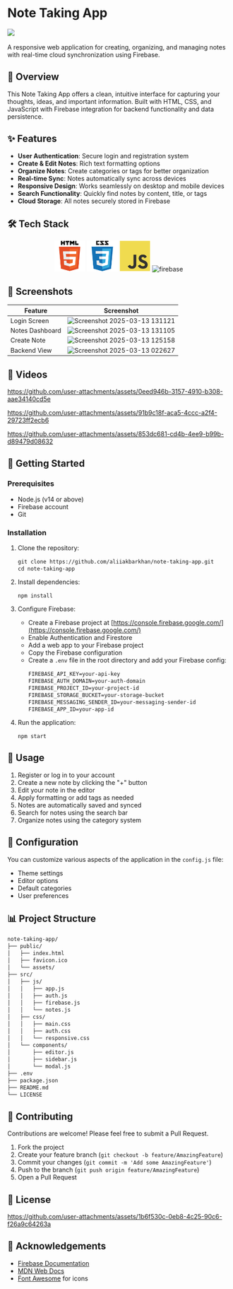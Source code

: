 # Note Taking App

<img src="https://images-wixmp-ed30a86b8c4ca887773594c2.wixmp.com/f/12cbe8a4-f55c-4b40-85bb-d8e1405e7b84/dj0xdez-4eda16a3-692d-470a-a006-31cd013b4e97.gif?token=eyJ0eXAiOiJKV1QiLCJhbGciOiJIUzI1NiJ9.eyJzdWIiOiJ1cm46YXBwOjdlMGQxODg5ODIyNjQzNzNhNWYwZDQxNWVhMGQyNmUwIiwiaXNzIjoidXJuOmFwcDo3ZTBkMTg4OTgyMjY0MzczYTVmMGQ0MTVlYTBkMjZlMCIsIm9iaiI6W1t7InBhdGgiOiJcL2ZcLzEyY2JlOGE0LWY1NWMtNGI0MC04NWJiLWQ4ZTE0MDVlN2I4NFwvZGoweGRlei00ZWRhMTZhMy02OTJkLTQ3MGEtYTAwNi0zMWNkMDEzYjRlOTcuZ2lmIn1dXSwiYXVkIjpbInVybjpzZXJ2aWNlOmZpbGUuZG93bmxvYWQiXX0.-vgia6h_JRVXXelFnMDK68MCPwA1kEel2w5YluYTqjE" />

A responsive web application for creating, organizing, and managing notes with real-time cloud synchronization using Firebase.




## 📝 Overview

This Note Taking App offers a clean, intuitive interface for capturing your thoughts, ideas, and important information. Built with HTML, CSS, and JavaScript with Firebase integration for backend functionality and data persistence.

## ✨ Features

- **User Authentication**: Secure login and registration system
- **Create & Edit Notes**: Rich text formatting options
- **Organize Notes**: Create categories or tags for better organization
- **Real-time Sync**: Notes automatically sync across devices
- **Responsive Design**: Works seamlessly on desktop and mobile devices
- **Search Functionality**: Quickly find notes by content, title, or tags
- **Cloud Storage**: All notes securely stored in Firebase

## 🛠️ Tech Stack

<p align="center">
  <img src="https://raw.githubusercontent.com/devicons/devicon/master/icons/html5/html5-original-wordmark.svg" alt="html5" width="70" height="70"/>
  <img src="https://raw.githubusercontent.com/devicons/devicon/master/icons/css3/css3-original-wordmark.svg" alt="css3" width="70" height="70"/>
  <img src="https://raw.githubusercontent.com/devicons/devicon/master/icons/javascript/javascript-original.svg" alt="javascript" width="70" height="70"/>
  <img src="https://www.vectorlogo.zone/logos/firebase/firebase-icon.svg" alt="firebase" width="70" height="70"/>
</p>

## 📸 Screenshots

| Feature | Screenshot |
|---------|------------|
| Login Screen | ![Screenshot 2025-03-13 131121](https://github.com/user-attachments/assets/36b65ede-fc93-4e11-a0dd-6be68e9243f8) |
| Notes Dashboard | ![Screenshot 2025-03-13 131105](https://github.com/user-attachments/assets/5180a7df-852c-4b2f-9c8c-a009268623e6) |
| Create Note | ![Screenshot 2025-03-13 125158](https://github.com/user-attachments/assets/34e835f2-3d0c-49b4-9498-0de7a2bd7117) |
| Backend View | ![Screenshot 2025-03-13 022627](https://github.com/user-attachments/assets/d0a79f82-9499-499e-8848-2fb95039f57c) |

## 📝 Videos

https://github.com/user-attachments/assets/0eed946b-3157-4910-b308-aae34140cd5e



https://github.com/user-attachments/assets/91b9c18f-aca5-4ccc-a2f4-29723ff2ecb6



https://github.com/user-attachments/assets/853dc681-cd4b-4ee9-b99b-d89479d08632









## 🚀 Getting Started

### Prerequisites

- Node.js (v14 or above)
- Firebase account
- Git

### Installation

1. Clone the repository:
   ```
   git clone https://github.com/aliiakbarkhan/note-taking-app.git
   cd note-taking-app
   ```

2. Install dependencies:
   ```
   npm install
   ```

3. Configure Firebase:
   - Create a Firebase project at [https://console.firebase.google.com/](https://console.firebase.google.com/)
   - Enable Authentication and Firestore
   - Add a web app to your Firebase project
   - Copy the Firebase configuration
   - Create a `.env` file in the root directory and add your Firebase config:
     ```
     FIREBASE_API_KEY=your-api-key
     FIREBASE_AUTH_DOMAIN=your-auth-domain
     FIREBASE_PROJECT_ID=your-project-id
     FIREBASE_STORAGE_BUCKET=your-storage-bucket
     FIREBASE_MESSAGING_SENDER_ID=your-messaging-sender-id
     FIREBASE_APP_ID=your-app-id
     ```

4. Run the application:
   ```
   npm start
   ```

## 📱 Usage

1. Register or log in to your account
2. Create a new note by clicking the "+" button
3. Edit your note in the editor
4. Apply formatting or add tags as needed
5. Notes are automatically saved and synced
6. Search for notes using the search bar
7. Organize notes using the category system

## 🔧 Configuration

You can customize various aspects of the application in the `config.js` file:
- Theme settings
- Editor options
- Default categories
- User preferences

## 📊 Project Structure

```
note-taking-app/
├── public/
│   ├── index.html
│   ├── favicon.ico
│   └── assets/
├── src/
│   ├── js/
│   │   ├── app.js
│   │   ├── auth.js
│   │   ├── firebase.js
│   │   └── notes.js
│   ├── css/
│   │   ├── main.css
│   │   ├── auth.css
│   │   └── responsive.css
│   └── components/
│       ├── editor.js
│       ├── sidebar.js
│       └── modal.js
├── .env
├── package.json
├── README.md
└── LICENSE
```

## 🤝 Contributing

Contributions are welcome! Please feel free to submit a Pull Request.

1. Fork the project
2. Create your feature branch (`git checkout -b feature/AmazingFeature`)
3. Commit your changes (`git commit -m 'Add some AmazingFeature'`)
4. Push to the branch (`git push origin feature/AmazingFeature`)
5. Open a Pull Request

## 📄 License



https://github.com/user-attachments/assets/1b6f530c-0eb8-4c25-90c6-f26a9c64263a



## 👏 Acknowledgements

- [Firebase Documentation](https://firebase.google.com/docs)
- [MDN Web Docs](https://developer.mozilla.org/)
- [Font Awesome](https://fontawesome.com/) for icons
